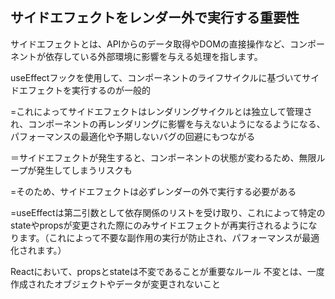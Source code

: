 ## サイドエフェクトをレンダー外で実行する重要性
サイドエフェクトとは、APIからのデータ取得やDOMの直接操作など、コンポーネントが依存している外部環境に影響を与える処理を指します。

useEffectフックを使用して、コンポーネントのライフサイクルに基づいてサイドエフェクトを実行するのが一般的

=これによってサイドエフェクトはレンダリングサイクルとは独立して管理され、コンポーネントの再レンダリングに影響を与えないようになるようになる、パフォーマンスの最適化や予期しないバグの回避にもつながる

＝サイドエフェクトが発生すると、コンポーネントの状態が変わるため、無限ループが発生してしまうリスクも

=そのため、サイドエフェクトは必ずレンダーの外で実行する必要がある

=useEffectは第二引数として依存関係のリストを受け取り、これによって特定のstateやpropsが変更された際にのみサイドエフェクトが再実行されるようになります。（これによって不要な副作用の実行が防止され、パフォーマンスが最適化されます。）

Reactにおいて、propsとstateは不変であることが重要なルール
不変とは、一度作成されたオブジェクトやデータが変更されないこと